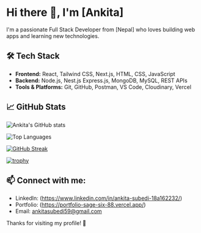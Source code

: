 # Hi there 👋, I'm [Ankita]

I'm a passionate Full Stack Developer from [Nepal] who loves building web apps and learning new technologies. 

## 🛠️ Tech Stack
- **Frontend:** React, Tailwind CSS, Next.js, HTML, CSS, JavaScript
- **Backend:** Node.js, Nest.js Express.js, MongoDB, MySQL, REST APIs
- **Tools & Platforms:** Git, GitHub, Postman, VS Code, Cloudinary, Vercel

## 📈 GitHub Stats
![Ankita's GitHub stats](https://github-readme-stats.vercel.app/api?username=Ankita-Subedi&show_icons=true&theme=tokyonight)

![Top Languages](https://github-readme-stats.vercel.app/api/top-langs/?username=Ankita-Subedi&layout=compact&theme=tokyonight)

[![GitHub Streak](https://streak-stats.demolab.com/?user=Ankita-Subedi&theme=tokyonight)](https://git.io/streak-stats)

[![trophy](https://github-profile-trophy.vercel.app/?username=Ankita-Subedi&theme=onedark)](https://github.com/ryo-ma/github-profile-trophy)


## 📫 Connect with me:
- LinkedIn: (https://www.linkedin.com/in/ankita-subedi-18a162232/)
- Portfolio: (https://portfolio-sage-six-88.vercel.app/)
- Email: ankitasubedi59@gmail.com

Thanks for visiting my profile! 🚀
